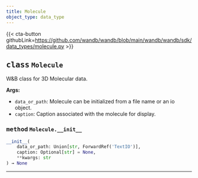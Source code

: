 ```yaml
---
title: Molecule
object_type: data_type
---
```


{{< cta-button githubLink=https://github.com/wandb/wandb/blob/main/wandb/wandb/sdk/data_types/molecule.py >}}




## <kbd>class</kbd> `Molecule`
W&B class for 3D Molecular data. 



**Args:**
 
 - `data_or_path`:  Molecule can be initialized from a file name or  an io object. 
 - `caption`:  Caption associated with the molecule for display. 

### <kbd>method</kbd> `Molecule.__init__`

```python
__init__(
    data_or_path: Union[str, ForwardRef('TextIO')],
    caption: Optional[str] = None,
    **kwargs: str
) → None
```








---





